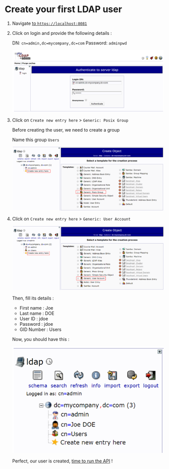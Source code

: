 # Create your first LDAP user

1. Navigate [to `https://localhost:8081`](https://localhost:8081)

2. Click on login and provide the following details :

    DN: `cn=admin,dc=mycompany,dc=com`
    Password: `adminpwd`

    ![LDAP Admin auth](./images/ldap_admin_auth.png)

3. Click on `Create new entry here` > `Generic: Posix Group`

    Before creating the user, we need to create a group

    Name this group `Users`

    ![LDAP create new user](./images/ldap_admin_create_new_group.png)

4. Click on `Create new entry here` > `Generic: User Account`

    ![LDAP create new user](./images/ldap_admin_create_new_user.png)

    Then, fill its details :

    - First name : Joe
    - Last name : DOE
    - User ID : jdoe
    - Password : jdoe
    - GID Number : Users

    Now, you should have this :

    ![LDAP Joe DOE created](./images/ldap_joe_doe.png)

    Perfect, our user is created, [time to run the API](./README.md#run-the-api) !